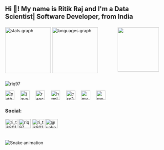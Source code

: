 <h2 align="left">Hi 👋! My name is Ritik Raj and I'm a Data Scientist| Software Developer, from India </h2>


###

<div align="left">
  <img src="https://github-readme-stats.vercel.app/api?username=riq97&hide_title=false&hide_rank=false&show_icons=true&include_all_commits=true&count_private=true&disable_animations=false&theme=dracula&locale=en&hide_border=false" height="150" alt="stats graph"  />
  <img src="https://github-readme-stats.vercel.app/api/top-langs?username=riq97&locale=en&hide_title=false&layout=compact&card_width=300&langs_count=5&theme=dracula&hide_border=false" height="150" alt="languages graph"  />
  <img align="right" border-radius="50%" height="145" width="135" src="https://github.com/RiQ97/RiQ97/assets/109206929/db546418-c637-418e-bdf4-06158b0dc503"  />
</div>

###
  
<div align="left">
  <p align="left"> <img src="https://komarev.com/ghpvc/?username=riq97&label=Profile%20views&color=0e75b6&style=flat" alt="riq97" /> </p>
  <img src="https://cdn.jsdelivr.net/gh/devicons/devicon/icons/python/python-original.svg" height="30" alt="python logo"  />
  <img width="12" />
  <img src="https://cdn.jsdelivr.net/gh/devicons/devicon/icons/javascript/javascript-original.svg" height="30" alt="javascript logo"  />
  <img width="12" />
  <img src="https://cdn.jsdelivr.net/gh/devicons/devicon/icons/react/react-original.svg" height="30" alt="react logo"  />
  <img width="12" />
  <img src="https://cdn.jsdelivr.net/gh/devicons/devicon/icons/html5/html5-original.svg" height="30" alt="html5 logo"  />
  <img width="12" />
  <img src="https://cdn.jsdelivr.net/gh/devicons/devicon/icons/css3/css3-original.svg" height="30" alt="css3 logo"  />
  <img width="12" />
  <img src="https://cdn.jsdelivr.net/gh/devicons/devicon/icons/mysql/mysql-original.svg" height="30" alt="mysql logo"  />
  <img width="12" />
  <img src="https://cdn.jsdelivr.net/gh/devicons/devicon/icons/mongodb/mongodb-original.svg" height="30" alt="mongodb logo"  />
</div>


<h3 align="left">Social:</h3>
<p align="left">
<a href="https://twitter.com/ri_tik801" target="blank"><img align="center" src="https://raw.githubusercontent.com/rahuldkjain/github-profile-readme-generator/master/src/images/icons/Social/twitter.svg" alt="ri_tik801" height="30" width="40" /></a>
<a href="https://linkedin.com/in/riq97" target="blank"><img align="center" src="https://raw.githubusercontent.com/rahuldkjain/github-profile-readme-generator/master/src/images/icons/Social/linked-in-alt.svg" alt="riq97" height="30" width="40" /></a>
<a href="https://instagram.com/ri_tik801" target="blank"><img align="center" src="https://raw.githubusercontent.com/rahuldkjain/github-profile-readme-generator/master/src/images/icons/Social/instagram.svg" alt="ri_tik801" height="30" width="40" /></a>
<a href="https://www.youtube.com/c/@unknownritikraj" target="blank"><img align="center" src="https://raw.githubusercontent.com/rahuldkjain/github-profile-readme-generator/master/src/images/icons/Social/youtube.svg" alt="@unknownritikraj" height="30" width="40" /></a>
</p>

###

<br clear="both">

<img src="https://raw.githubusercontent.com/riq97/output/snake.svg" alt="Snake animation" />

###

